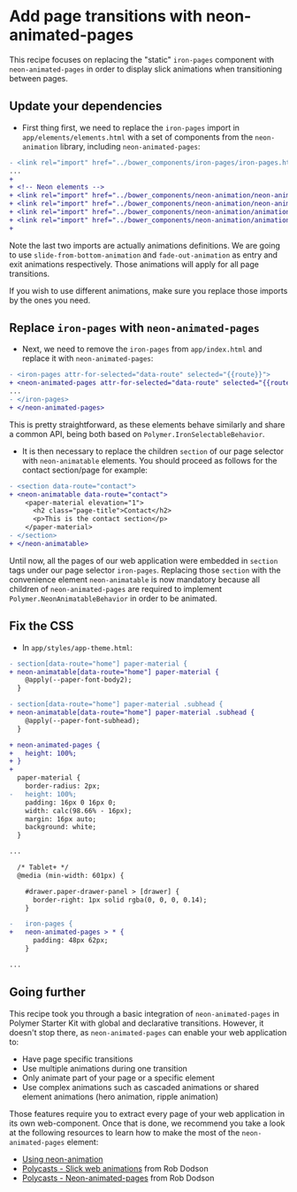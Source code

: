 # Add page transitions with neon-animated-pages

This recipe focuses on replacing the "static" `iron-pages` component with `neon-animated-pages` in order to display slick animations when transitioning between pages.

## Update your dependencies

- First thing first, we need to replace the `iron-pages` import in `app/elements/elements.html` with a set of components from the `neon-animation` library, including `neon-animated-pages`:

```patch
- <link rel="import" href="../bower_components/iron-pages/iron-pages.html">
...
+
+ <!-- Neon elements -->
+ <link rel="import" href="../bower_components/neon-animation/neon-animated-pages.html">
+ <link rel="import" href="../bower_components/neon-animation/neon-animatable.html">
+ <link rel="import" href="../bower_components/neon-animation/animations/slide-from-bottom-animation.html">
+ <link rel="import" href="../bower_components/neon-animation/animations/fade-out-animation.html">
+
```
Note the last two imports are actually animations definitions. We are going to use `slide-from-bottom-animation` and `fade-out-animation` as entry and exit animations respectively. Those animations will apply for all page transitions.

If you wish to use different animations, make sure you replace those imports by the ones you need.

## Replace `iron-pages` with `neon-animated-pages`

- Next, we need to remove the `iron-pages` from `app/index.html` and replace it with `neon-animated-pages`:

```patch
- <iron-pages attr-for-selected="data-route" selected="{{route}}">
+ <neon-animated-pages attr-for-selected="data-route" selected="{{route}}" entry-animation="slide-from-bottom-animation" exit-animation="fade-out-animation">
...
- </iron-pages>
+ </neon-animated-pages>
```
This is pretty straightforward, as these elements behave similarly and share a common API, being both based on `Polymer.IronSelectableBehavior`.

- It is then necessary to replace the children `section` of our page selector with `neon-animatable` elements. You should proceed as follows for the contact section/page for example:

```patch
- <section data-route="contact">
+ <neon-animatable data-route="contact">
    <paper-material elevation="1">
      <h2 class="page-title">Contact</h2>
      <p>This is the contact section</p>
    </paper-material>
- </section>
+ </neon-animatable>
```
Until now, all the pages of our web application were embedded in `section` tags under our page selector `iron-pages`. Replacing those `section` with the convenience element `neon-animatable` is now mandatory because all children of `neon-animated-pages` are required to implement `Polymer.NeonAnimatableBehavior` in order to be animated.

## Fix the CSS

-  In `app/styles/app-theme.html`:

```patch
- section[data-route="home"] paper-material {
+ neon-animatable[data-route="home"] paper-material {
    @apply(--paper-font-body2);
  }

- section[data-route="home"] paper-material .subhead {
+ neon-animatable[data-route="home"] paper-material .subhead {
    @apply(--paper-font-subhead);
  }

+ neon-animated-pages {
+   height: 100%;
+ }
+
  paper-material {
    border-radius: 2px;
-   height: 100%;
    padding: 16px 0 16px 0;
    width: calc(98.66% - 16px);
    margin: 16px auto;
    background: white;
  }

...

  /* Tablet+ */
  @media (min-width: 601px) {

    #drawer.paper-drawer-panel > [drawer] {
      border-right: 1px solid rgba(0, 0, 0, 0.14);
    }

-   iron-pages {
+   neon-animated-pages > * {
      padding: 48px 62px;
    }

...
```

## Going further

This recipe took you through a basic integration of `neon-animated-pages` in Polymer Starter Kit with global and declarative transitions.
However, it doesn't stop there, as `neon-animated-pages` can enable your web application to:

- Have page specific transitions
- Use multiple animations during one transition
- Only animate part of your page or a specific element
- Use complex animations such as cascaded animations or shared element animations (hero animation, ripple animation)

Those features require you to extract every page of your web application in its own web-component.
Once that is done, we recommend you take a look at the following resources to learn how to make the most of the `neon-animated-pages` element:

* [Using neon-animation](https://elements.polymer-project.org/guides/using-neon-animations)
* [Polycasts - Slick web animations](https://www.youtube.com/watch?v=Lwvi1u4XXzc) from Rob Dodson
* [Polycasts - Neon-animated-pages](https://www.youtube.com/watch?v=wMhq1o0DULM) from Rob Dodson
